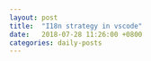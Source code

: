 ```yaml
---
layout: post
title:  "I18n strategy in vscode"
date:   2018-07-28 11:26:00 +0800
categories: daily-posts
---
```






